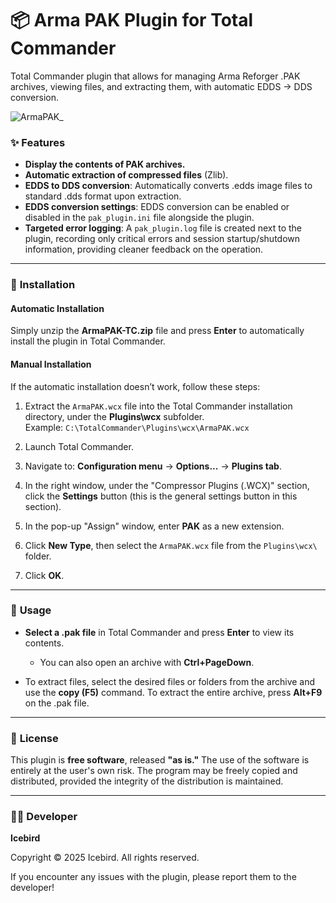 # 📦 Arma PAK Plugin for Total Commander
Total Commander plugin that allows for managing Arma Reforger .PAK archives, viewing files, and extracting them, with automatic EDDS → DDS conversion.

![ArmaPAK_](https://github.com/user-attachments/assets/1355f9a1-9078-42a8-bb14-0abd2fa44812)

### ✨ **Features**
- **Display the contents of PAK archives.**
- **Automatic extraction of compressed files** (Zlib).
- **EDDS to DDS conversion**: Automatically converts .edds image files to standard .dds format upon extraction.
- **EDDS conversion settings**: EDDS conversion can be enabled or disabled in the `pak_plugin.ini` file alongside the plugin.
- **Targeted error logging**: A `pak_plugin.log` file is created next to the plugin, recording only critical errors and session startup/shutdown information, providing cleaner feedback on the operation.

---

### 🚀 **Installation**

#### **Automatic Installation**
Simply unzip the **ArmaPAK-TC.zip** file and press **Enter** to automatically install the plugin in Total Commander.

#### **Manual Installation**
If the automatic installation doesn’t work, follow these steps:

1. Extract the `ArmaPAK.wcx` file into the Total Commander installation directory, under the **Plugins\wcx** subfolder.  
   Example: `C:\TotalCommander\Plugins\wcx\ArmaPAK.wcx`

2. Launch Total Commander.

3. Navigate to: **Configuration menu** → **Options...** → **Plugins tab**.

4. In the right window, under the "Compressor Plugins (.WCX)" section, click the **Settings** button (this is the general settings button in this section).

5. In the pop-up "Assign" window, enter **PAK** as a new extension.

6. Click **New Type**, then select the `ArmaPAK.wcx` file from the `Plugins\wcx\` folder.

7. Click **OK**.

---

### 📖 **Usage**
- **Select a .pak file** in Total Commander and press **Enter** to view its contents.  
  - You can also open an archive with **Ctrl+PageDown**.

- To extract files, select the desired files or folders from the archive and use the **copy (F5)** command. To extract the entire archive, press **Alt+F9** on the .pak file.

---

### 📄 **License**
This plugin is **free software**, released **"as is."** The use of the software is entirely at the user's own risk. The program may be freely copied and distributed, provided the integrity of the distribution is maintained.

---

### 🧑‍💻 **Developer**
**Icebird**

Copyright © 2025 Icebird. All rights reserved.

If you encounter any issues with the plugin, please report them to the developer!
